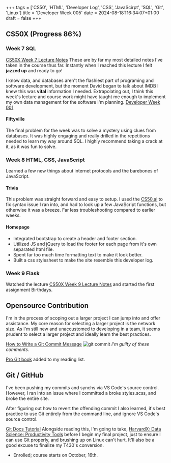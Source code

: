 +++
tags = ['CS50', 'HTML', 'Developer Log', 'CSS', 'JavaScirpt', 'SQL', 'Git', 'Linux']
title = 'Developer Week 005'
date = 2024-08-18T16:34:07+01:00
draft = false
+++

## CS50X (Progress 86%)

### Week 7 SQL

[CS50X Week 7 Lecture Notes](https://pbrazeale.github.io/CS50X-Week-7-Lecture-Notes/)
These are by far my most detailed notes I've taken in the course thus far. Instantly when I reached this lecture I felt **jazzed up** and ready to go!

I know data, and databases aren't the flashiest part of programing and software development, but the moment David began to talk about IMDB I knew this was **vital** information I needed. Extrapolating out, I think this week's lecture and course work might have taught me enough to implement my own data management for the software I'm planning. [Developer Week 001](https://pbrazeale.github.io/dev-week-001/)

#### Fiftyville

The final problem for the week was to solve a mystery using clues from databases. It was highly engaging and really drilled in the repetitions needed to learn my way around SQL. I highly recommend taking a crack at it, as it was fun to solve.

### Week 8 HTML, CSS, JavaScript

Learned a few new things about internet protocols and the barebones of JavaScript.

#### Trivia

This problem was straight forward and easy to setup. I used the [CS50.ai](https://cs50.ai/) to fix syntax issue I ran into, and had to look up a few JavaScript functions, but otherwise it was a breeze. Far less troubleshooting compared to earlier weeks.

#### Homepage

- Integrated bootstrap to create a header and footer section.
- Utilized JS and jQuery to load the footer for each page from it's own separated html file.
- Spent far too much time formatting text to make it look better.
- Built a css stylesheet to make the site resemble this developer log.

### Week 9 Flask

Watched the lecture [CS50X Week 9 Lecture Notes](https://pbrazeale.github.io/CS50X-Week-9-Lecture-Notes/) and started the first assignment Birthdays.

## Opensource Contribution

I'm in the process of scoping out a larger project I can jump into and offer assistance. My core reason for selecting a larger project is the network size. As I'm still new and unaccustomed to developing in a team, it seems prudent to select a larger project and ideally learn the best practices.

[How to Write a Git Commit Message](https://cbea.ms/git-commit/)
![git commit](https://cbea.ms/content/images/size/w2000/2021/01/git_commit_2x.png)
_I'm guilty of these comments._

[Pro Git book](https://git-scm.com/book/en/v2) added to my reading list.

## Git / GitHub

I've been pushing my commits and synchs via VS Code's source control. However, I ran into an issue where I committed a broke styles.scss, and broke the entire site.

After figuring out how to revert the offending commit I also learned, it's best practice to use Git entirely from the command line, and ignore VS Code's source control.

[Git Docs Tutorial](https://git-scm.com/docs/gittutorial)
Alongside reading this, I'm going to take, [HarvardX: Data Science: Productivity Tools](https://www.edx.org/course/data-science-productivity-tools) before I begin my final project, just to ensure I can use Git properly, and brushing up on Linux can't hurt. It'll also be a good excuse to finalize my T430's conversion.

- Enrolled; course starts on October, 16th.
